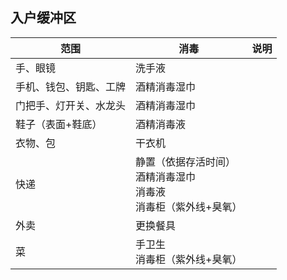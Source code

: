 ## 入户缓冲区

| 范围 | 消毒 | 说明 |
| --- | --- | --- |
| 手、眼镜 | 洗手液 | |
| 手机、钱包、钥匙、工牌 | 酒精消毒湿巾 | |
| 门把手、灯开关、水龙头 | 酒精消毒湿巾 | |
| 鞋子（表面+鞋底） | 酒精消毒液 | |
| 衣物、包 | 干衣机 | |
| 快递 | 静置（依据存活时间）<br>酒精消毒湿巾<br>消毒液<br>消毒柜（紫外线+臭氧） | |
| 外卖 | 更换餐具 | |
| 菜 | 手卫生<br>消毒柜（紫外线+臭氧） | |
